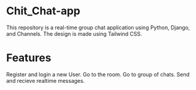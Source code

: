 # Chit_Chat-app
This repository is a real-time group chat application using Python, Django, and Channels. The design is made using Tailwind CSS.

# Features

Register and login a new User.
Go to the room.
Go to group of chats.
Send and recieve realtime messages.
